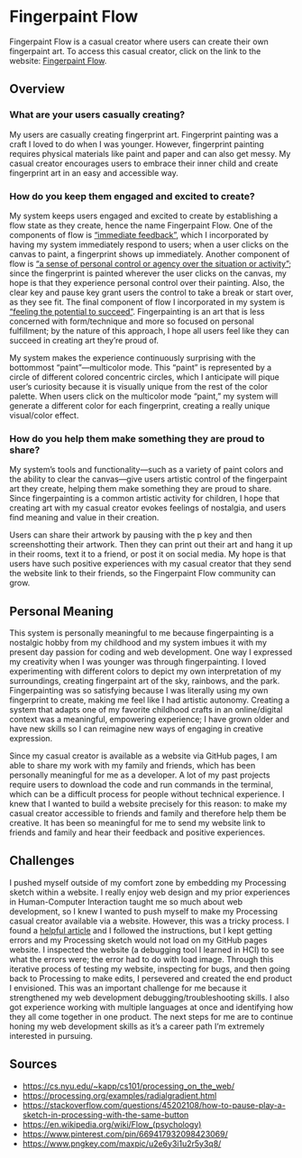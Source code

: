 # Fingerpaint Flow
Fingerpaint Flow is a casual creator where users can create their own fingerpaint art. To access this casual creator, click on the link to the website: [Fingerpaint Flow](https://nicolenigro.github.io/casual-creator/).

## Overview
### What are your users casually creating?
My users are casually creating fingerprint art. Fingerprint painting was a craft I loved to do when I was younger. However, fingerprint painting requires physical materials like paint and paper and can also get messy. My casual creator encourages users to embrace their inner child and create fingerprint art in an easy and accessible way.

### How do you keep them engaged and excited to create?
My system keeps users engaged and excited to create by establishing a flow state as they create, hence the name Fingerpaint Flow. One of the components of flow is [“immediate feedback”]( https://en.wikipedia.org/wiki/Flow_(psychology)), which I incorporated by having my system immediately respond to users; when a user clicks on the canvas to paint, a fingerprint shows up immediately. Another component of flow is [“a sense of personal control or agency over the situation or activity”](https://en.wikipedia.org/wiki/Flow_(psychology)); since the fingerprint is painted wherever the user clicks on the canvas, my hope is that they experience personal control over their painting. Also, the clear key and pause key grant users the control to take a break or start over, as they see fit. The final component of flow I incorporated in my system is [“feeling the potential to succeed”](https://en.wikipedia.org/wiki/Flow_(psychology)). Fingerpainting is an art that is less concerned with form/technique and more so focused on personal fulfillment; by the nature of this approach, I hope all users feel like they can succeed in creating art they’re proud of.

My system makes the experience continuously surprising with the bottommost “paint”—multicolor mode. This “paint” is represented by a circle of different colored concentric circles, which I anticipate will pique user’s curiosity because it is visually unique from the rest of the color palette. When users click on the multicolor mode “paint,” my system will generate a different color for each fingerprint, creating a really unique visual/color effect.

### How do you help them make something they are proud to share?
My system’s tools and functionality—such as a variety of paint colors and the ability to clear the canvas—give users artistic control of the fingerpaint art they create, helping them make something they are proud to share. Since fingerpainting is a common artistic activity for children, I hope that creating art with my casual creator evokes feelings of nostalgia, and users find meaning and value in their creation.

Users can share their artwork by pausing with the p key and then screenshotting their artwork. Then they can print out their art and hang it up in their rooms, text it to a friend, or post it on social media. My hope is that users have such positive experiences with my casual creator that they send the website link to their friends, so the Fingerpaint Flow community can grow.

## Personal Meaning
This system is personally meaningful to me because fingerpainting is a nostalgic hobby from my childhood and my system imbues it with my present day passion for coding and web development. One way I expressed my creativity when I was younger was through fingerpainting. I loved experimenting with different colors to depict my own interpretation of my surroundings, creating fingerpaint art of the sky, rainbows, and the park. Fingerpainting was so satisfying because I was literally using my own fingerprint to create, making me feel like I had artistic autonomy. Creating a system that adapts one of my favorite childhood crafts in an online/digital context was a meaningful, empowering experience; I have grown older and have new skills so I can reimagine new ways of engaging in creative expression.

Since my casual creator is available as a website via GitHub pages, I am able to share my work with my family and friends, which has been personally meaningful for me as a developer. A lot of my past projects require users to download the code and run commands in the terminal, which can be a difficult process for people without technical experience. I knew that I wanted to build a website precisely for this reason: to make my casual creator accessible to friends and family and therefore help them be creative. It has been so meaningful for me to send my website link to friends and family and hear their feedback and positive experiences.

## Challenges
I pushed myself outside of my comfort zone by embedding my Processing sketch within a website. I really enjoy web design and my prior experiences in Human-Computer Interaction taught me so much about web development, so I knew I wanted to push myself to make my Processing casual creator available via a website. However, this was a tricky process. I found a [helpful article](https://cs.nyu.edu/~kapp/cs101/processing_on_the_web/) and I followed the instructions, but I kept getting errors and my Processing sketch would not load on my GitHub pages website. I inspected the website (a debugging tool I learned in HCI) to see what the errors were; the error had to do with load image. Through this iterative process of testing my website, inspecting for bugs, and then going back to Processing to make edits, I persevered and created the end product I envisioned. This was an important challenge for me because it strengthened my web development debugging/troubleshooting skills. I also got experience working with multiple languages at once and identifying how they all come together in one product. The next steps for me are to continue honing my web development skills as it’s a career path I’m extremely interested in pursuing.

## Sources
* https://cs.nyu.edu/~kapp/cs101/processing_on_the_web/
* https://processing.org/examples/radialgradient.html
* https://stackoverflow.com/questions/45202108/how-to-pause-play-a-sketch-in-processing-with-the-same-button
* https://en.wikipedia.org/wiki/Flow_(psychology)
* https://www.pinterest.com/pin/669417932098423069/
* https://www.pngkey.com/maxpic/u2e6y3i1u2r5y3q8/
